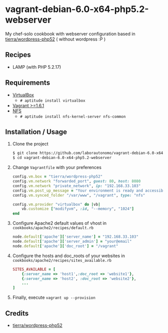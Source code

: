 vagrant-debian-6.0-x64-php5.2-webserver
=======================================

My chef-solo cookbook with webserver configuration based in [tierra/wordpress-php52](https://github.com/tierra/wp-vagrant) ( without wordpress :P )

Recipes
-------
* LAMP (with PHP 5.2.17)

Requirements
------------
* [VirtualBox](https://www.virtualbox.org/wiki/Downloads) 
	* `# aptitude install virtualbox`
* [Vagrant >=1.6.1](http://www.vagrantup.com/downloads.html)
* [NFS](http://en.wikipedia.org/wiki/Network_File_System) 
	* `# aptitude install nfs-kernel-server nfs-common`

Installation / Usage
--------------------

1. Clone the project

    ``` sh
    $ git clone https://github.com/laborautonomo/vagrant-debian-6.0-x64-php5.2-webserver.git
    $ cd vagrant-debian-6.0-x64-php5.2-webserver
    ``` 

2. Change `Vagrantfile` with your preferences

    ``` ruby
	config.vm.box = "tierra/wordpress-php52"
  	config.vm.network "forwarded_port", guest: 80, host: 8080
  	config.vm.network "private_network", ip: "192.168.33.103"
  	config.vm.post_up_message = "Your environment is ready and accessible in http://192.168.33.103"
  	config.vm.synced_folder "/var/www", "/vagrant", type: "nfs"
  	
  	config.vm.provider "virtualbox" do |vb|
    	vb.customize ["modifyvm", :id, "--memory", "1024"]
  	end
    ```  

3. Configure Apache2 default values of vhost in `cookbooks/apache2/recipes/default.rb`
	
	``` ruby
    node.default['apache']['server_name'] = "192.168.33.103"
	node.default['apache']['server_admin'] = "your@email"
	node.default['apache']['doc_root'] = "/vagrant"
    ```
	
4. Configure the hosts and doc_roots of your websites in `cookbooks/apache2/recipes/sites_available.rb`

	``` ruby
    SITES_AVAILABLE = [
		{:server_name => 'host1',:doc_root => 'website1'},
		{:server_name => 'host2', :doc_root => 'website2'},
		...
	]
    ```

5. Finally, execute `vagrant up --provision` 

Credits
-------
* [tierra/wordpress-php52](https://github.com/tierra/wp-vagrant)